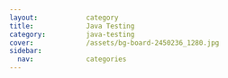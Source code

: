 ```yaml
---
layout:            category
title:             Java Testing
category:          java-testing
cover:             /assets/bg-board-2450236_1280.jpg
sidebar:
  nav:             categories
---
```

